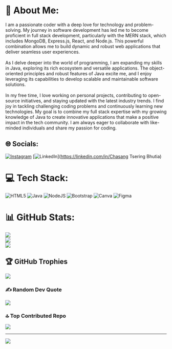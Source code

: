 # 💫 About Me:
I am a passionate coder with a deep love for technology and problem-solving. My journey in software development has led me to become proficient in full stack development, particularly with the MERN stack, which includes MongoDB, Express.js, React, and Node.js. This powerful combination allows me to build dynamic and robust web applications that deliver seamless user experiences.<br><br>As I delve deeper into the world of programming, I am expanding my skills in Java, exploring its rich ecosystem and versatile applications. The object-oriented principles and robust features of Java excite me, and I enjoy leveraging its capabilities to develop scalable and maintainable software solutions.<br><br>In my free time, I love working on personal projects, contributing to open-source initiatives, and staying updated with the latest industry trends. I find joy in tackling challenging coding problems and continuously learning new technologies. My goal is to combine my full stack expertise with my growing knowledge of Java to create innovative applications that make a positive impact in the tech community. I am always eager to collaborate with like-minded individuals and share my passion for coding.


## 🌐 Socials:
[![Instagram](https://img.shields.io/badge/Instagram-%23E4405F.svg?logo=Instagram&logoColor=white)](https://instagram.com/__chesans_47_) [![LinkedIn](https://img.shields.io/badge/LinkedIn-%230077B5.svg?logo=linkedin&logoColor=white)](https://linkedin.com/in/Chasang Tsering Bhutia) 

# 💻 Tech Stack:
![HTML5](https://img.shields.io/badge/html5-%23E34F26.svg?style=for-the-badge&logo=html5&logoColor=white) ![Java](https://img.shields.io/badge/java-%23ED8B00.svg?style=for-the-badge&logo=openjdk&logoColor=white) ![NodeJS](https://img.shields.io/badge/node.js-6DA55F?style=for-the-badge&logo=node.js&logoColor=white) ![Bootstrap](https://img.shields.io/badge/bootstrap-%238511FA.svg?style=for-the-badge&logo=bootstrap&logoColor=white) ![Canva](https://img.shields.io/badge/Canva-%2300C4CC.svg?style=for-the-badge&logo=Canva&logoColor=white) ![Figma](https://img.shields.io/badge/figma-%23F24E1E.svg?style=for-the-badge&logo=figma&logoColor=white)
# 📊 GitHub Stats:
![](https://github-readme-stats.vercel.app/api?username=ChasangBhutia&theme=tokyonight&hide_border=false&include_all_commits=true&count_private=true)<br/>
![](https://github-readme-streak-stats.herokuapp.com/?user=ChasangBhutia&theme=tokyonight&hide_border=false)<br/>
![](https://github-readme-stats.vercel.app/api/top-langs/?username=ChasangBhutia&theme=tokyonight&hide_border=false&include_all_commits=true&count_private=true&layout=compact)

## 🏆 GitHub Trophies
![](https://github-profile-trophy.vercel.app/?username=ChasangBhutia&theme=onedark&no-frame=false&no-bg=false&margin-w=4)

### ✍️ Random Dev Quote
![](https://quotes-github-readme.vercel.app/api?type=horizontal&theme=radical)

### 🔝 Top Contributed Repo
![](https://github-contributor-stats.vercel.app/api?username=ChasangBhutia&limit=5&theme=onedark&combine_all_yearly_contributions=true)

---
[![](https://visitcount.itsvg.in/api?id=ChasangBhutia&icon=0&color=0)](https://visitcount.itsvg.in)

<!-- Proudly created with GPRM ( https://gprm.itsvg.in ) -->
